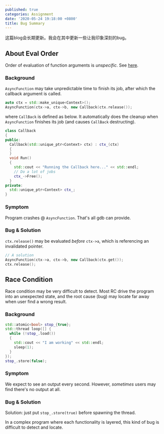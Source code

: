 ```yaml
---
published: true
categories: Assignment
date: '2020-05-24 19:18:00 +0800'
title: Bug Summary
---
```


这篇blog会长期更新。我会在其中更新一些让我印象深刻的bug。

## About Eval Order

Order of evaluation of function arguments is *unspecific*. See [here](https://en.cppreference.com/w/cpp/language/eval_order).

### Background

`AsyncFunction` may take unpredictable time to finish its job, after which the callback argument is called.


``` c++
auto ctx = std::make_unique<Context>();
AsyncFunction(ctx->a, ctx->b, new Callback(ctx.release());
```

where `CallBack` is defined as below. It automatically does the cleanup when `AsyncFunction` finishes its job (and causes `CallBack` destructing).

``` c++
class Callback
{
public:
  Callback(std::unique_ptr<Context> ctx) : ctx_(ctx)
  {
  }
  void Run()
  {
    std::cout << "Running the Callback here..." << std::endl;
    // Do a lot of jobs
    ctx_->Free();
  }
private:
  std::unique_ptr<Context> ctx_;
}
```

### Symptom

Program crashes @ `AsyncFunction`. That's all gdb can provide.

### Bug & Solution

`ctx.release()` may be evaluated *before* `ctx->a`, which is referencing an invalidated pointer.

```c++
// A solution
AsyncFunction(ctx->a, ctx->b, new Callback(ctx.get());
ctx.release();
```

## Race Condition

Race condition may be very difficult to detect. Most RC drive the program into an unexpected state, and the root cause (bug) may locate far away when user find a wrong result.

### Background

``` c++
std::atomic<bool> stop_{true};
std::thread loop([] {
  while (!stop_.load())
  {
    std::cout << "I am working" << std::endl;
    sleep(1);
  }
});
stop_.store(false);
```

### Symptom

We expect to see an output every second. However, *sometimes* users may find there's no output at all.

### Bug & Solution

Solution: just put `stop_.store(true)` before spawning the thread.

In a complex program where each functionality is layered, this kind of bug is difficult to detect and locate.
